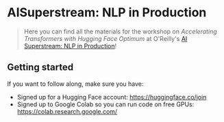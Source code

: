 # AISuperstream: NLP in Production

> Here you can find all the materials for the workshop on _Accelerating Transformers with Hugging Face Optimum_ at O'Reilly's [AI Superstream: NLP in Production](https://learning.oreilly.com/live-events/ai-superstream-nlp-in-production/0636920064955/0636920064953/)!

## Getting started

If you want to follow along, make sure you have:

* Signed up for a Hugging Face account: https://huggingface.co/join
* Signed up to Google Colab so you can run code on free GPUs: https://colab.research.google.com/

